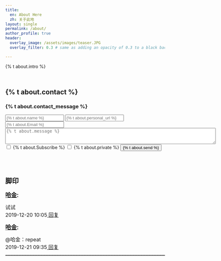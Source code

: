 ```yaml
---
title: 
  en: About Here
  zh: 关于此地
layout: single
permalink: /about/
author_profile: true
header:
  overlay_image: /assets/images/teaser.JPG
  overlay_filter: 0.3 # same as adding an opacity of 0.3 to a black background

---
```


<p>{% t about.intro %}</p>

<html>
<br>
  <h2 class="archive__subtitle">{% t about.contact %}</h2>
  <h3>{% t about.contact_message %}</h3>
  <form id="second" method="post" action="https://getsimpleform.com/messages?form_api_token=bce488d72133f1c308485c01fad8b4bb" >
        <input name="redirect_to" type="hidden" id="name" value="https://hatchin.netlify.com{{site.baseurl}}/thankyou">
        <input type="text" placeholder="{% t about.name %}" name="name" required>
        <input type="text" placeholder="{% t about.personal_url %}" name="link" >
        <input type="email" placeholder="{% t about.Email %}" name="replyto_" required >
        <textarea form ="second" name="message" rows = "3" cols = "80" placeholder="{% t about.message %}"></textarea>
        <input type="checkbox" name="Subscribe" value="Add me"> {% t about.Subscribe %}<label for="Subscribe"></label>
        <input type="checkbox" name="Private" value="Add me"> {% t about.private %}
        <label for="Private">
        </label>
        <input type="submit" value="{% t about.send %}">
    </form>
<br>
<br>
<div class="page__innerwrap"><h2>脚印</h2>
	<div class="comment" id="comment-1">
		<b><font size="4em"><a href="https://hatchin.netlify.com/" target="_blank">哈金</a>:</font></b>
			<p class="aboutcomment"><font size="3.5em"> 试试</font><br>
				<font size="3em">2019-12-20 10:05<a href="{{ "/about/#Contact" | prepend: site.baseurl  }}">   回复</a></font>
		</p>	
		<b><font size="4em"><a class="replytitle" href="https://hatchin.netlify.com/" target="_blank">哈金</a>:</font></b>
				<p class="replycomment"><font size="3.5em"> @哈金：repeat</font> <br>
				<font size="3em">2019-12-21 09:35<a href="{{ "/about/#Contact" | prepend: site.baseurl  }}">   回复</a></font>
		</p>
	</div>		
</div>
		<hr style="height:1px;border:none;border-top:1px dashed grey;">

</html>
